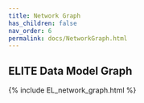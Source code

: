 ```yaml
--- 
title: Network Graph 
has_children: false
nav_order: 6 
permalink: docs/NetworkGraph.html 
---
```


## ELITE Data Model Graph

{% include EL_network_graph.html %}
